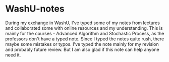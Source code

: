 # WashU-notes

During my exchange in WashU, I've typed some of my notes from lectures and collaborated some with online resources and my understanding. This is mainly for the courses - Advanced Algorithm and Stochastic Process, as the professors don't have a typed note. Since I typed the notes quite rush, there maybe some mistakes or typos. I've typed the note mainly for my revision and probably future review. But I am also glad if this note can help anyone need it.
